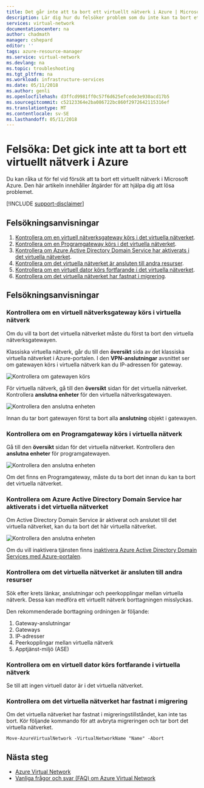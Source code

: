 ```yaml
---
title: Det går inte att ta bort ett virtuellt nätverk i Azure | Microsoft Docs
description: Lär dig hur du felsöker problem som du inte kan ta bort ett virtuellt nätverk i Azure.
services: virtual-network
documentationcenter: na
author: chadmath
manager: cshepard
editor: ''
tags: azure-resource-manager
ms.service: virtual-network
ms.devlang: na
ms.topic: troubleshooting
ms.tgt_pltfrm: na
ms.workload: infrastructure-services
ms.date: 05/11/2018
ms.author: genli
ms.openlocfilehash: d3ffcd9981ff0c57f6d625efcede3e930acd17b5
ms.sourcegitcommit: c52123364e2ba086722bc860f2972642115316ef
ms.translationtype: MT
ms.contentlocale: sv-SE
ms.lasthandoff: 05/11/2018
---
```

# <a name="troubleshooting-failed-to-delete-a-virtual-network-in-azure"></a>Felsöka: Det gick inte att ta bort ett virtuellt nätverk i Azure

Du kan råka ut för fel vid försök att ta bort ett virtuellt nätverk i Microsoft Azure. Den här artikeln innehåller åtgärder för att hjälpa dig att lösa problemet. 

[!INCLUDE [support-disclaimer](../../includes/support-disclaimer.md)]

## <a name="troubleshooting-guidance"></a>Felsökningsanvisningar 

1. [Kontrollera om en virtuell nätverksgateway körs i det virtuella nätverket](#check-whether-a-virtual-network-gateway-is-running-in-the-virtual-network).
2. [Kontrollera om en Programgateway körs i det virtuella nätverket](#check-whether-an-application-gateway-is-running-in-the-virtual-network).
3. [Kontrollera om Azure Active Directory Domain Service har aktiverats i det virtuella nätverket](#check-whether-azure-active-directory-domain-service-is-enabled-in-the-virtual-network).
4. [Kontrollera om det virtuella nätverket är ansluten till andra resurser](#check-whether-the-virtual-network-is-connected-to-other-resource).
5. [Kontrollera om en virtuell dator körs fortfarande i det virtuella nätverket](#check-whether-a-virtual-machine-is-still-running-in-the-virtual-network).
6. [Kontrollera om det virtuella nätverket har fastnat i migrering](#check-whether-the-virtual-network-is-stuck-in-migration).

## <a name="troubleshooting-steps"></a>Felsökningsanvisningar

### <a name="check-whether-a-virtual-network-gateway-is-running-in-the-virtual-network"></a>Kontrollera om en virtuell nätverksgateway körs i virtuella nätverk

Om du vill ta bort det virtuella nätverket måste du först ta bort den virtuella nätverksgatewayen.

Klassiska virtuella nätverk, går du till den **översikt** sida av det klassiska virtuella nätverket i Azure-portalen. I den **VPN-anslutningar** avsnittet ser om gatewayen körs i virtuella nätverk kan du IP-adressen för gateway. 

![Kontrollera om gatewayen körs](media/virtual-network-troubleshoot-cannot-delete-vnet/classic-gateway.png)

För virtuella nätverk, gå till den **översikt** sidan för det virtuella nätverket. Kontrollera **anslutna enheter** för den virtuella nätverksgatewayen.

![Kontrollera den anslutna enheten](media/virtual-network-troubleshoot-cannot-delete-vnet/vnet-gateway.png)

Innan du tar bort gatewayen först ta bort alla **anslutning** objekt i gatewayen. 

### <a name="check-whether-an-application-gateway-is-running-in-the-virtual-network"></a>Kontrollera om en Programgateway körs i virtuella nätverk

Gå till den **översikt** sidan för det virtuella nätverket. Kontrollera den **anslutna enheter** för programgatewayen.

![Kontrollera den anslutna enheten](media/virtual-network-troubleshoot-cannot-delete-vnet/app-gateway.png)

Om det finns en Programgateway, måste du ta bort det innan du kan ta bort det virtuella nätverket.

### <a name="check-whether-azure-active-directory-domain-service-is-enabled-in-the-virtual-network"></a>Kontrollera om Azure Active Directory Domain Service har aktiverats i det virtuella nätverket

Om Active Directory Domain Service är aktiverat och anslutet till det virtuella nätverket, kan du ta bort det här virtuella nätverket. 

![Kontrollera den anslutna enheten](media/virtual-network-troubleshoot-cannot-delete-vnet/enable-domain-services.png)

Om du vill inaktivera tjänsten finns [inaktivera Azure Active Directory Domain Services med Azure-portalen](../active-directory-domain-services/active-directory-ds-disable-aadds.md).

### <a name="check-whether-the-virtual-network-is-connected-to-other-resource"></a>Kontrollera om det virtuella nätverket är ansluten till andra resurser

Sök efter krets länkar, anslutningar och peerkopplingar mellan virtuella nätverk. Dessa kan medföra ett virtuellt nätverk borttagningen misslyckas. 

Den rekommenderade borttagning ordningen är följande:

1. Gateway-anslutningar
2. Gateways
3. IP-adresser
4. Peerkopplingar mellan virtuella nätverk
5. Apptjänst-miljö (ASE)

### <a name="check-whether-a-virtual-machine-is-still-running-in-the-virtual-network"></a>Kontrollera om en virtuell dator körs fortfarande i virtuella nätverk

Se till att ingen virtuell dator är i det virtuella nätverket.

### <a name="check-whether-the-virtual-network-is-stuck-in-migration"></a>Kontrollera om det virtuella nätverket har fastnat i migrering

Om det virtuella nätverket har fastnat i migreringstillståndet, kan inte tas bort. Kör följande kommando för att avbryta migreringen och tar bort det virtuella nätverket.

    Move-AzureVirtualNetwork -VirtualNetworkName "Name" -Abort

## <a name="next-steps"></a>Nästa steg

- [Azure Virtual Network](virtual-networks-overview.md)
- [Vanliga frågor och svar (FAQ) om Azure Virtual Network](virtual-networks-faq.md)
